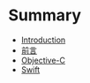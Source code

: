 # Summary

* [Introduction](README.md)
* [前言](./Preface.md)
* [Objective-C](./Objective-C.md)
* [Swift](./Swift.md)

